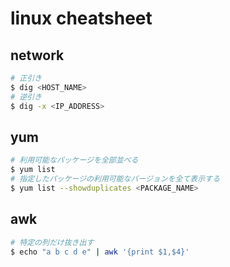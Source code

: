 # linux cheatsheet

## network
```bash
# 正引き
$ dig <HOST_NAME>
# 逆引き
$ dig -x <IP_ADDRESS>
```

## yum
```bash
# 利用可能なパッケージを全部並べる
$ yum list
# 指定したパッケージの利用可能なバージョンを全て表示する
$ yum list --showduplicates <PACKAGE_NAME>
```

## awk
```bash
# 特定の列だけ抜き出す
$ echo "a b c d e" | awk '{print $1,$4}'
```
